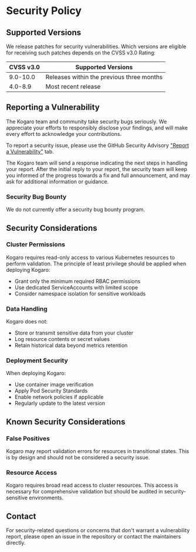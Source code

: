 # Security Policy

## Supported Versions

We release patches for security vulnerabilities. Which versions are eligible for receiving such patches depends on the CVSS v3.0 Rating:

| CVSS v3.0 | Supported Versions                        |
| --------- | ----------------------------------------- |
| 9.0-10.0  | Releases within the previous three months |
| 4.0-8.9   | Most recent release                       |

## Reporting a Vulnerability

The Kogaro team and community take security bugs seriously. We appreciate your efforts to responsibly disclose your findings, and will make every effort to acknowledge your contributions.

To report a security issue, please use the GitHub Security Advisory ["Report a Vulnerability"](https://github.com/topiaruss/kogaro/security/advisories/new) tab.

The Kogaro team will send a response indicating the next steps in handling your report. After the initial reply to your report, the security team will keep you informed of the progress towards a fix and full announcement, and may ask for additional information or guidance.

### Security Bug Bounty

We do not currently offer a security bug bounty program.

## Security Considerations

### Cluster Permissions

Kogaro requires read-only access to various Kubernetes resources to perform validation. The principle of least privilege should be applied when deploying Kogaro:

- Grant only the minimum required RBAC permissions
- Use dedicated ServiceAccounts with limited scope
- Consider namespace isolation for sensitive workloads

### Data Handling

Kogaro does not:
- Store or transmit sensitive data from your cluster
- Log resource contents or secret values
- Retain historical data beyond metrics retention

### Deployment Security

When deploying Kogaro:
- Use container image verification
- Apply Pod Security Standards
- Enable network policies if applicable
- Regularly update to the latest version

## Known Security Considerations

### False Positives

Kogaro may report validation errors for resources in transitional states. This is by design and should not be considered a security issue.

### Resource Access

Kogaro requires broad read access to cluster resources. This access is necessary for comprehensive validation but should be audited in security-sensitive environments.

## Contact

For security-related questions or concerns that don't warrant a vulnerability report, please open an issue in the repository or contact the maintainers directly.